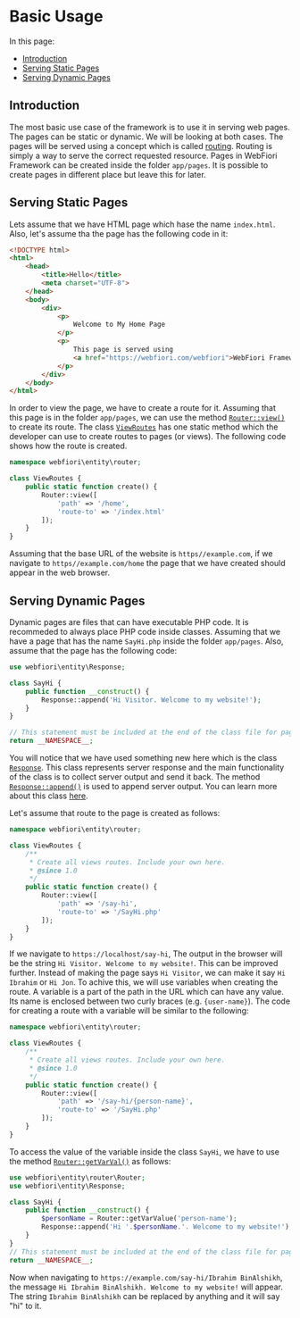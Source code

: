 
# Basic Usage

<meta name="description" content="The most basic use case of the framework is to use it in serving web pages. The pages can be static or dynamic. We will be looking at both cases in this lesson.">

In this page:
* [Introduction](#introduction)
* [Serving Static Pages](#serving-static-pages)
* [Serving Dynamic Pages](#serving-dynamic-pages)

## Introduction

The most basic use case of the framework is to use it in serving web pages. The pages can be static or dynamic. We will be looking at both cases. The pages will be served using a concept which is called [routing](learn/routing). Routing is simply a way to serve the correct requested resource. Pages in WebFiori Framework can be created inside the folder `app/pages`. It is possible to create pages in different place but leave this for later.

## Serving Static Pages

Lets assume that we have HTML page which hase the name `index.html`. Also, let's assume tha the page has the following code in it:

``` html
<!DOCTYPE html>
<html>
    <head>
        <title>Hello</title>
        <meta charset="UTF-8">
    </head>
    <body>
        <div>
            <p>
                Welcome to My Home Page
            </p>
            <p>
                This page is served using 
                <a href="https://webfiori.com/webfiori">WebFiori Framework</a>
            </p>
        </div>
    </body>
</html>
```

In order to view the page, we have to create a route for it. Assuming that this page is in the folder `app/pages`, we can use the method [`Router::view()`](https://webfiori.com/docs/webfiori/entity/router/Router#view) to create its route. The class [`ViewRoutes`](https://webfiori.com/docs/webfiori/entity/router/ViewRoutes) has one static method which the developer can use to create routes to pages (or views). The following code shows how the route is created.

``` php
namespace webfiori\entity\router;

class ViewRoutes {
    public static function create() {
        Router::view([
            'path' => '/home', 
            'route-to' => '/index.html'
        ]);
    }
}
```

Assuming that the base URL of the website is `https//example.com`, if we navigate to `https//example.com/home` the page that we have created should appear in the web browser.

## Serving Dynamic Pages

Dynamic pages are files that can have executable PHP code. It is recommeded to always place PHP code inside classes. Assuming that we have a page that has the name `SayHi.php` inside the folder `app/pages`. Also, assume that the page has the following code:

``` php 
use webfiori\entity\Response;

class SayHi {
    public function __construct() {
        Response::append('Hi Visitor. Welcome to my website!');
    }
}

// This statement must be included at the end of the class file for pages.
return __NAMESPACE__;
```

You will notice that we have used something new here which is the class [`Response`](https://webfiori.com/docs/webfiori/entity/Response). This class represents server response and the main functionality of the class is to collect server output and send it back. The method [`Response::append()`](https://webfiori.com/docs/webfiori/entity/Response#append) is used to append server output. You can learn more about this class [here](learn/class-response).

Let's assume that route to the page is created as follows:

``` php
namespace webfiori\entity\router;

class ViewRoutes {
    /**
     * Create all views routes. Include your own here.
     * @since 1.0
     */
    public static function create() {
        Router::view([
            'path' => '/say-hi', 
            'route-to' => '/SayHi.php'
        ]);
    }
}
```

If we navigate to `https://localhost/say-hi`, The output in the browser will be the string `Hi Visitor. Welcome to my website!`. This can be improved further. Instead of making the page says `Hi Visitor`, we can make it say `Hi Ibrahim` or `Hi Jon`. To achive this, we will use variables when creating the route. A variable is a part of the path in the URL which can have any value. Its name is enclosed between two curly braces (e.g. `{user-name}`). The code for creating a route with a variable will be similar to the following:

``` php
namespace webfiori\entity\router;

class ViewRoutes {
    /**
     * Create all views routes. Include your own here.
     * @since 1.0
     */
    public static function create() {
        Router::view([
            'path' => '/say-hi/{person-name}', 
            'route-to' => '/SayHi.php'
        ]);
    }
}
```

To access the value of the variable inside the class `SayHi`, we have to use the method [`Router::getVarVal()`](https://webfiori.com/docs/webfiori/entity/router/Router#getVarVal) as follows:

``` php
use webfiori\entity\router\Router;
use webfiori\entity\Response;

class SayHi {
    public function __construct() {
        $personName = Router::getVarValue('person-name');
        Response::append('Hi '.$personName.'. Welcome to my website!');
    }
}
// This statement must be included at the end of the class file for pages.
return __NAMESPACE__;
```

Now when navigating to `https://example.com/say-hi/Ibrahim BinAlshikh`, the message `Hi Ibrahim BinAlshikh. Welcome to my website!` will appear. The string `Ibrahim BinAlshikh` can be replaced by anything and it will say "hi" to it.
